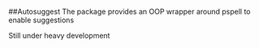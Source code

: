 ##Autosuggest
The package provides an OOP wrapper around pspell to enable suggestions

Still under heavy development